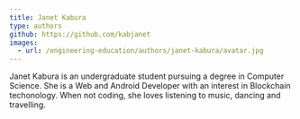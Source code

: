```yaml
---
title: Janet Kabura
type: authors
github: https://github.com/kabjanet
images:
  - url: /engineering-education/authors/janet-kabura/avatar.jpg
---
```

Janet Kabura is an undergraduate student pursuing a degree in Computer Science. She is a Web and Android Developer with an interest in Blockchain techonology. When not coding, she loves listening to music, dancing and travelling.